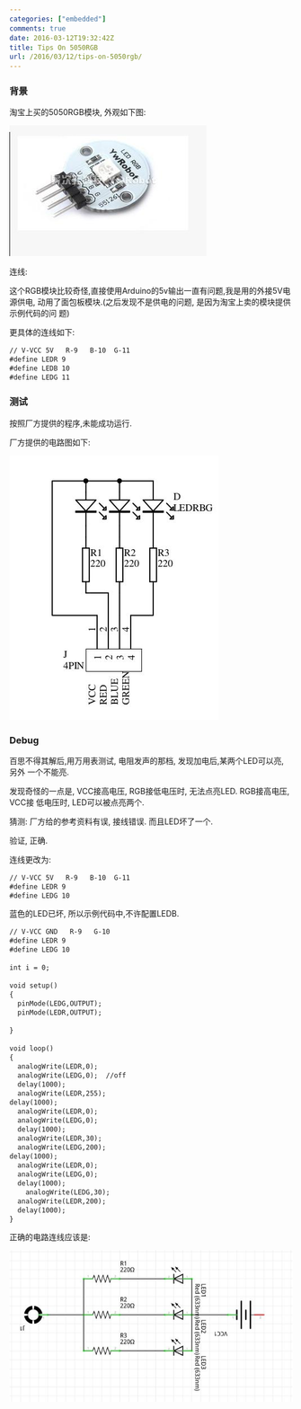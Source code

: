 ```yaml
---
categories: ["embedded"]
comments: true
date: 2016-03-12T19:32:42Z
title: Tips On 5050RGB
url: /2016/03/12/tips-on-5050rgb/
---
```


### 背景
淘宝上买的5050RGB模块, 外观如下图:    

![/images/2016_03_12_19_36_05_351x233.jpg](/images/2016_03_12_19_36_05_351x233.jpg)    

连线:    

这个RGB模块比较奇怪,直接使用Arduino的5v输出一直有问题,我是用的外接5V电源供电,
动用了面包板模块.(之后发现不是供电的问题, 是因为淘宝上卖的模块提供示例代码的问
题)        

更具体的连线如下:    

```
// V-VCC 5V   R-9   B-10  G-11
#define LEDR 9
#define LEDB 10
#define LEDG 11
```
### 测试
按照厂方提供的程序,未能成功运行.    

厂方提供的电路图如下:    

![/images/2016_03_12_20_31_25_373x471.jpg](/images/2016_03_12_20_31_25_373x471.jpg)    

### Debug
百思不得其解后,用万用表测试, 电阻发声的那档, 发现加电后,某两个LED可以亮, 另外
一个不能亮.    

发现奇怪的一点是, VCC接高电压, RGB接低电压时, 无法点亮LED. RGB接高电压, VCC接
低电压时, LED可以被点亮两个.    


猜测: 厂方给的参考资料有误, 接线错误. 而且LED坏了一个.     

验证, 正确.    

连线更改为:    

```
// V-VCC 5V   R-9   B-10  G-11
#define LEDR 9
#define LEDG 10
```

蓝色的LED已坏, 所以示例代码中,不许配置LEDB.     

```
// V-VCC GND   R-9   G-10  
#define LEDR 9
#define LEDG 10

int i = 0;

void setup()
{
  pinMode(LEDG,OUTPUT);
  pinMode(LEDR,OUTPUT);

}

void loop()
{
  analogWrite(LEDR,0);
  analogWrite(LEDG,0);  //off
  delay(1000);
  analogWrite(LEDR,255); 
delay(1000); 
  analogWrite(LEDR,0);
  analogWrite(LEDG,0);
  delay(1000); 
  analogWrite(LEDR,30);
  analogWrite(LEDG,200);
delay(1000); 
  analogWrite(LEDR,0);
  analogWrite(LEDG,0);
  delay(1000); 
    analogWrite(LEDG,30);
  analogWrite(LEDR,200);
  delay(1000); 
}
```

正确的电路连线应该是:    

![/images/2016_03_12_20_54_55_707x379.jpg](/images/2016_03_12_20_54_55_707x379.jpg)    
